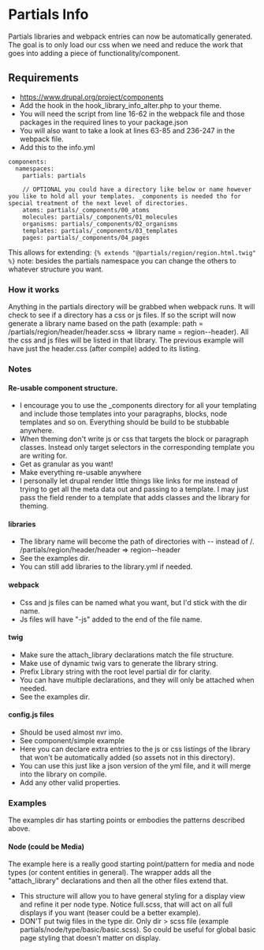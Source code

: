 # Partials Info
  Partials libraries and webpack entries can now be automatically generated.
  The goal is to only load our css when we need and
  reduce the work that goes into adding a piece of functionality/component.
## Requirements
  - https://www.drupal.org/project/components
  - Add the hook in the hook_library_info_alter.php to your theme.
  - You will need the script from line 16-62 in the webpack file and those packages in the required lines to your package.json
  - You will also want to take a look at lines 63-85 and 236-247 in the webpack file.
  - Add this to the info.yml
```
components:
  namespaces:
    partials: partials

    // OPTIONAL you could have a directory like below or name however you like to hold all your templates. _components is needed tho for special treatment of the next level of directories.
    atoms: partials/_components/00_atoms
    molecules: partials/_components/01_molecules
    organisms: partials/_components/02_organisms
    templates: partials/_components/03_templates
    pages: partials/_components/04_pages
```
This allows for extending:
`{% extends "@partials/region/region.html.twig" %}`
note: besides the partials namespace you can change the others to whatever structure you want.

### How it works
  Anything in the partials directory will be grabbed when webpack runs. It will check
to see if a directory has a css or js files. If so the script will now generate a library name
based on the path (example: path = /partials/region/header/header.scss => library name = region--header). All the css and js
files will be listed in that library. The previous example will have just the header.css (after compile) added to its listing.

### Notes
  #### Re-usable component structure.
  - I encourage you to use the _components directory for all your templating and include those templates into your paragraphs, blocks, node templates and so on. Everything should be build to be stubbable anywhere.
  - When theming don't write js or css that targets the block or paragraph classes. Instead only target selectors in the corresponding template you are writing for.
  - Get as granular as you want!
  - Make everything re-usable anywhere
  - I personally let drupal render little things like links for me instead of trying to get all the meta data out and passing to a template. I may just pass the field render to a template that adds classes and the library for theming.
  #### libraries
  - The library name will become the path of directories with -- instead of /. /partials/region/header/header => region--header
  - See the examples dir.
  - You can still add libraries to the library.yml if needed.
  #### webpack
  - Css and js files can be named what you want, but I'd stick with the dir name.
  - Js files will have "-js" added to the end of the file name.
  #### twig
  - Make sure the attach_library declarations match the file structure.
  - Make use of dynamic twig vars to generate the library string.
  - Prefix Library string with the root level partial dir for clarity.
  - You can have multiple declarations, and they will only be attached when needed.
  - See the examples dir.
  #### config.js files
  - Should be used almost nvr imo.
  - See component/simple example
  - Here you can declare extra entries to the js or css listings of the library that won't be automatically added (so assets not in this directory).
  - You can use this just like a json version of the yml file, and it will merge into the library on compile.
  - Add any other valid properties.

### Examples
The examples dir has starting points or embodies the patterns described above.

#### Node (could be Media)
  The example here is a really good starting point/pattern for media and node types (or content entities in general). The wrapper adds all the "attach_library" declarations
and then all the other files extend that.
  - This structure will allow you to have general styling for a display view and refine it per node type. Notice full.scss, that will act on all full displays if you want (teaser could be a better example).
  - DON'T put twig files in the type dir. Only dir > scss file (example partials/node/type/basic/basic.scss). So could be useful for global basic page styling that doesn't matter on display.
